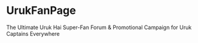 # UrukFanPage
The Ultimate Uruk Hai Super-Fan Forum &amp; Promotional Campaign for Uruk Captains Everywhere
